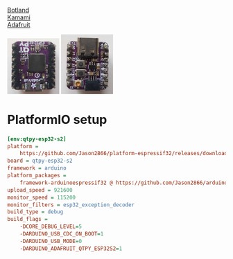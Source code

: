 [Botland](https://botland.com.pl/moduly-wifi-i-bt-esp32/21080-qt-py-esp32-s2-plytka-rozwojowa-z-wifi-i-zlaczem-antenowym-ufl-stemma-qtqwiic-adafruit-5348.html)  
[Kamami](https://kamami.pl/en/esp32/1178261-adafruit-qt-py-esp32-s2-board-with-the-esp32-s2-wifi-module-5325.html)  
[Adafruit](https://learn.adafruit.com/adafruit-qt-py-esp32-s2)  

<img src="./qtpy_esp32_s2_back.jpg" width="120"/>
<img src="./qtpy_esp32_s2_front.jpg" width="120"/>

# PlatformIO setup

```ini
[env:qtpy-esp32-s2]
platform = 
    https://github.com/Jason2866/platform-espressif32/releases/download/v2.0.3-rc1/platform-espressif32-2.0.3-rc1.zip
board = qtpy-esp32-s2
framework = arduino
platform_packages =
    framework-arduinoespressif32 @ https://github.com/Jason2866/arduino-esp32.git
upload_speed = 921600
monitor_speed = 115200
monitor_filters = esp32_exception_decoder
build_type = debug
build_flags =
    -DCORE_DEBUG_LEVEL=5
    -DARDUINO_USB_CDC_ON_BOOT=1
    -DARDUINO_USB_MODE=0
    -DARDUINO_ADAFRUIT_QTPY_ESP32S2=1
```
